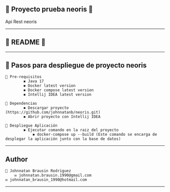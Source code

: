 ## 📌 Proyecto prueba neoris 📌
Api Rest neoris

--------------------
## 💾 README 💾
--------------------

## 🔰 **Pasos para despliegue de proyecto neoris**  


	📌 Pre-requisitos
			◾ Java 17
			◾ Docker latest version
			◾ Docker compose latest version
			◾ Intellij IDEA latest version

	📌 Dependencias
			◾ Descargar proyecto (https://github.com/johnnatanb/neoris.git)
			◾ Abrir proyecto con Intellij IDEA

	📌 Despliegue Aplicación						
			◾ Ejecutar comando en la raiz del proyecto
				◾ docker-compose up --build (Este comando se encarga de desplegar la aplicación junto con la base de datos)
				
--------------------------------------------
## Author
	👤 Johnnatan Brausin Rodriguez
		✉ johnnatan.brausin.1990@gmail.com
    ✉ johnnatan_brausin_1990@hotmail.com
--------------------------------------------

